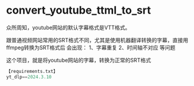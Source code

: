 # convert_youtube_ttml_to_srt

众所周知，youtube网站的默认字幕格式是VTT格式。

跟普通视频网站常用的SRT格式不同，尤其是使用机器翻译转换的字幕，直接用ffmpeg转换为SRT格式后
会出现：
1、字幕重复
2、时间轴不对应
等问题

这个项目，就是将youtube网站的字幕，转换为正常的SRT格式

```python
【requirements.txt】
yt_dlp==2024.3.10
```